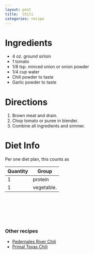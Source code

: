 ```yaml
---
layout: post
title:  Chili
categories: recipe
---
```


# Ingredients

* 4 oz. ground sirloin
* 1 tomato
* 1/8 tsp. minced onion or onion powder
* 1/4 cup water
* Chili powder to taste
* Garlic powder to taste

# Directions

1. Brown meat and drain.
2. Chop tomato or puree in blender.
3. Combine all ingredients and simmer.

# Diet Info

Per one diet plan, this counts as

Quantity | Group
-------- | ---------
 1       | protein 
 1       | vegetable.

&nbsp;

&nbsp;

&nbsp;

### Other recipes

* [Pedernales River Chili](http://en.wikibooks.org/wiki/Cookbook:Pedernales_River_Chili)
* [Primal Texas Chili](http://www.marksdailyapple.com/primal-texas-chili/)

